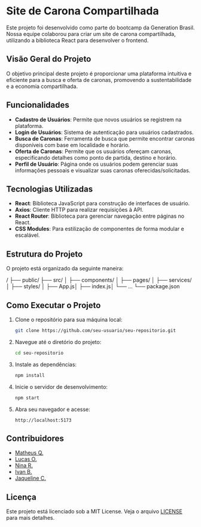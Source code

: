# Site de Carona Compartilhada

Este projeto foi desenvolvido como parte do bootcamp da Generation Brasil. Nossa equipe colaborou para criar um site de carona compartilhada, utilizando a biblioteca React para desenvolver o frontend.

## Visão Geral do Projeto

O objetivo principal deste projeto é proporcionar uma plataforma intuitiva e eficiente para a busca e oferta de caronas, promovendo a sustentabilidade e a economia compartilhada.

## Funcionalidades

- **Cadastro de Usuários**: Permite que novos usuários se registrem na plataforma.
- **Login de Usuários**: Sistema de autenticação para usuários cadastrados.
- **Busca de Caronas**: Ferramenta de busca que permite encontrar caronas disponíveis com base em localidade e horário.
- **Oferta de Caronas**: Permite que os usuários ofereçam caronas, especificando detalhes como ponto de partida, destino e horário.
- **Perfil de Usuário**: Página onde os usuários podem gerenciar suas informações pessoais e visualizar suas caronas oferecidas/solicitadas.

## Tecnologias Utilizadas

- **React**: Biblioteca JavaScript para construção de interfaces de usuário.
- **Axios**: Cliente HTTP para realizar requisições à API.
- **React Router**: Biblioteca para gerenciar navegação entre páginas no React.
- **CSS Modules**: Para estilização de componentes de forma modular e escalável.

## Estrutura do Projeto

O projeto está organizado da seguinte maneira:

/ ├── public/ ├── src/ │ ├── components/ │ ├── pages/ │ ├── services/ │ ├── styles/ │ ├── App.js│ ├── index.js│ └── ... └── package.json


## Como Executar o Projeto

1. Clone o repositório para sua máquina local:
    ```bash
    git clone https://github.com/seu-usuario/seu-repositorio.git
    ```

2. Navegue até o diretório do projeto:
    ```bash
    cd seu-repositorio
    ```

3. Instale as dependências:
    ```bash
    npm install
    ```

4. Inicie o servidor de desenvolvimento:
    ```bash
    npm start
    ```

5. Abra seu navegador e acesse:
    ```
    http://localhost:5173
    ```

## Contribuidores

- [Matheus Q.](https://www.linkedin.com/in/matheusq)
- [Lucas O.](https://www.linkedin.com/in/lucaso)
- [Nina R.](https://www.linkedin.com/in/ninar)
- [Ivan B.](https://www.linkedin.com/in/ivanb)
- [Jaqueline C.](https://www.linkedin.com/in/jaquelinec)

## Licença

Este projeto está licenciado sob a MIT License. Veja o arquivo [LICENSE](LICENSE) para mais detalhes.


